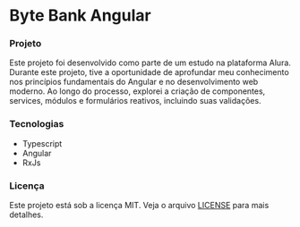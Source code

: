 # Byte Bank Angular

### Projeto

Este projeto foi desenvolvido como parte de um estudo na plataforma Alura. Durante este projeto, tive a oportunidade de aprofundar meu conhecimento nos princípios fundamentais do Angular e no desenvolvimento web moderno. Ao longo do processo, explorei a criação de componentes, services, módulos e formulários reativos, incluindo suas validações.

### Tecnologias

- Typescript
- Angular
- RxJs

### Licença

Este projeto está sob a licença MIT. Veja o arquivo [LICENSE](LICENSE) para mais detalhes.
